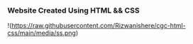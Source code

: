 ### Website Created Using HTML && CSS
!(https://raw.githubusercontent.com/Rizwanishere/cgc-html-css/main/media/ss.png)